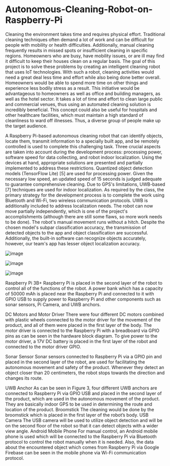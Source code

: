 # Autonomous-Cleaning-Robot-on-Raspberry-Pi


Cleaning the environment takes time and requires physical effort. Traditional cleaning techniques often demand a lot of work and can be difficult for people with mobility or health difficulties. Additionally, manual cleaning frequently results in missed spots or insufficient cleaning in specific regions. Homeowners who are busy, have mobility issues, or are ill may find it difficult to keep their houses clean on a regular basis. The goal of this project is to solve these problems by creating an intelligent cleaning robot that uses IoT technologies. With such a robot, cleaning activities would need a great deal less time and effort while also being done better overall. Homeowners would be able to spend more time on other things and experience less bodily stress as a result. This initiative would be advantageous to homeowners as well as office and building managers, as well as the hotel sector. It takes a lot of time and effort to clean large public and commercial venues, thus using an automated cleaning solution is incredibly beneficial. This concept could also be useful for hospitals and other healthcare facilities, which must maintain a high standard of cleanliness to ward off illnesses. Thus, a diverse group of people make up the target audience.

A Raspberry Pi-based autonomous cleaning robot that can identify objects, locate them, transmit information to a specially built app, and be remotely controlled is used to complete this challenging task. Three crucial aspects are taken into account during the development process: processing power, software speed for data collecting, and robot indoor localization. Using the devices at hand, appropriate solutions are presented and partially implemented to address these restrictions. Quantized object detection models (TensorFlow Lite) [5] are used for processing power. Given the necessary low speed, an updated speed of 15 seconds is judged adequate to guarantee comprehensive cleaning. Due to GPS's limitations, UWB-based [7] techniques are used for indoor localization. As required by the class, the primary strategy for the development process is to complete the work using Bluetooth and Wi-Fi, two wireless communication protocols. UWB is additionally included to address localization needs.
The robot can now move partially independently, which is one of the project's accomplishments (although there are still some flaws, so more work needs to be done). The robot's manual movement runs without a hitch. Despite the chosen model's subpar classification accuracy, the transmission of detected objects to the app and object classification are successful. Additionally, the built-in software can recognize objects accurately, however, our team's app has lesser object localization accuracy.


![image](https://github.com/baturalpguven/Autonomous-Cleaning-Robot-on-Raspberry-Pi/assets/77858949/df55a3d0-2942-4f4b-af58-b3e1d00a4f23)

![image](https://github.com/baturalpguven/Autonomous-Cleaning-Robot-on-Raspberry-Pi/assets/77858949/88fa07fd-02c2-48ef-8dd4-7a03682d9eb3)

![image](https://github.com/baturalpguven/Autonomous-Cleaning-Robot-on-Raspberry-Pi/assets/77858949/2e8f80d6-0c2c-4712-9a08-4266b5f3bfc5)


Raspberry Pi 3B+
Raspberry Pi is placed in the second layer of the robot to control all of the functions of the robot. A power bank which has a capacity of 50000 mAh is placed near the Raspberry Pi and connected to it with GPIO USB to supply power to Raspberry Pi and other components such as sonar sensors, Pi Camera, and UWB anchors. 

DC Motors and Motor Driver
There were four different DC motors combined with plastic wheels connected to the motor driver for the movement of the product, and all of them were placed in the first layer of the body. The motor driver is connected to the Raspberry Pi with a breadboard via GPIO pins as can be seen in the hardware block diagram. To give power to the motor driver, a 17V DC battery is placed in the first layer of the robot and connected to the motor driver GPIO. 


Sonar Sensor
Sonar sensors connected to Raspberry Pi via a GPIO pin and placed in the second layer of the robot, are used for facilitating the autonomous movement and safety of the product. Whenever they detect an object closer than 20 centimeters, the robot stops towards the direction and changes its route. 

UWB Anchor
As can be seen in Figure 3, four different UWB anchors are connected to Raspberry Pi via GPIO USB and placed in the second layer of the product, which are used in the autonomous movement of the product. They are basically indoor GPS to be used in determining the route and location of the product. 
Broomstick
The cleaning would be done by the broomstick which is placed in the first layer of the robot’s body. 
USB Camera
The USB camera will be used to utilize object detection and will be on the second floor of the robot so that it can detect objects with a wider view angle.
Android Mobile Phone
For manual control, an Android mobile phone is used which will be connected to the Raspberry Pi via Bluetooth protocol to control the robot manually when it is needed. Also, the data about the encountered object which comes from Raspberry Pi via Google Firebase can be seen in the mobile phone via Wi-Fi communication protocol. 



